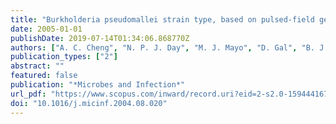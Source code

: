 ```yaml
---
title: "Burkholderia pseudomallei strain type, based on pulsed-field gel electrophoresis, does not determine disease presentation in melioidosis"
date: 2005-01-01
publishDate: 2019-07-14T01:34:06.868770Z
authors: ["A. C. Cheng", "N. P. J. Day", "M. J. Mayo", "D. Gal", "B. J. Currie"]
publication_types: ["2"]
abstract: ""
featured: false
publication: "*Microbes and Infection*"
url_pdf: "https://www.scopus.com/inward/record.uri?eid=2-s2.0-15944416700&doi=10.1016%2fj.micinf.2004.08.020&partnerID=40&md5=c75bfeb7e9cb44f5f91750b1933eced7 http://www.sciencedirect.com/science/article/pii/S1286457904003181"
doi: "10.1016/j.micinf.2004.08.020"
---
```


